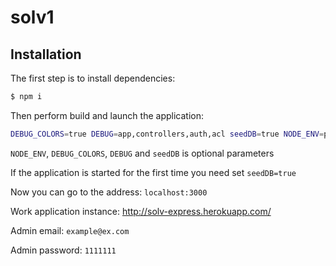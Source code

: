 # solv1

Installation
----------------

The first step is to install dependencies:

```sh
$ npm i
```

Then perform build and launch the application:

```sh
DEBUG_COLORS=true DEBUG=app,controllers,auth,acl seedDB=true NODE_ENV=production npm start
```

`NODE_ENV`, `DEBUG_COLORS`, `DEBUG` and `seedDB` is optional parameters

If the application is started for the first time you need set `seedDB=true`

Now you can go to the address: `localhost:3000`

Work application instance: http://solv-express.herokuapp.com/

Admin email: `example@ex.com`

Admin password: `1111111`
